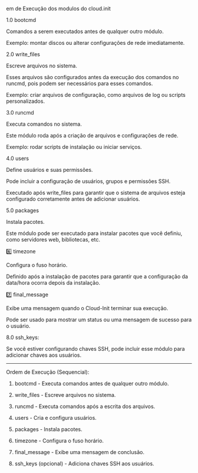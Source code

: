 em de Execução dos modulos do cloud.init


1.0 bootcmd

Comandos a serem executados antes de qualquer outro módulo.

Exemplo: montar discos ou alterar configurações de rede imediatamente.


2.0 write_files

Escreve arquivos no sistema.

Esses arquivos são configurados antes da execução dos comandos no runcmd, pois podem ser necessários para esses comandos.

Exemplo: criar arquivos de configuração, como arquivos de log ou scripts personalizados.


3.0 runcmd

Executa comandos no sistema.

Este módulo roda após a criação de arquivos e configurações de rede.

Exemplo: rodar scripts de instalação ou iniciar serviços.


4.0 users

Define usuários e suas permissões.

Pode incluir a configuração de usuários, grupos e permissões SSH.

Executado após write_files para garantir que o sistema de arquivos esteja configurado corretamente antes de adicionar usuários.


5.0 packages

Instala pacotes.

Este módulo pode ser executado para instalar pacotes que você definiu, como servidores web, bibliotecas, etc.


6️⃣ timezone

Configura o fuso horário.

Definido após a instalação de pacotes para garantir que a configuração da data/hora ocorra depois da instalação.


7️⃣ final_message

Exibe uma mensagem quando o Cloud-Init terminar sua execução.

Pode ser usado para mostrar um status ou uma mensagem de sucesso para o usuário.


8.0 ssh_keys:

Se você estiver configurando chaves SSH, pode incluir esse módulo para adicionar chaves aos usuários.



---

Ordem de Execução (Sequencial):

1. bootcmd - Executa comandos antes de qualquer outro módulo.


2. write_files - Escreve arquivos no sistema.


3. runcmd - Executa comandos após a escrita dos arquivos.


4. users - Cria e configura usuários.


5. packages - Instala pacotes.


6. timezone - Configura o fuso horário.


7. final_message - Exibe uma mensagem de conclusão.


8. ssh_keys (opcional) - Adiciona chaves SSH aos usuários.

